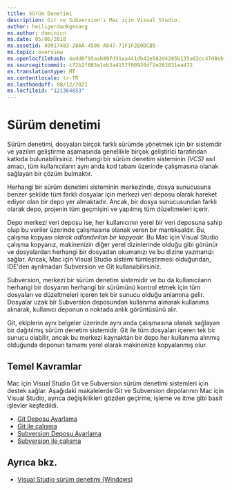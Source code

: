 ```yaml
---
title: Sürüm Denetimi
description: Git ve Subversion'ı Mac için Visual Studio.
author: heiligerdankgesang
ms.author: dominicn
ms.date: 05/06/2018
ms.assetid: 49917483-28AA-4598-A847-71F1F2E0DCB5
ms.topic: overview
ms.openlocfilehash: 4edd6f95aab897d31ea441db42e582d4285b135a02cc47d8ebfd6bdfa10ac73b
ms.sourcegitcommit: c72b2f603e1eb3a4157f00926df2e263831ea472
ms.translationtype: MT
ms.contentlocale: tr-TR
ms.lasthandoff: 08/12/2021
ms.locfileid: "121364853"
---
```

# <a name="version-control"></a>Sürüm denetimi

Sürüm denetimi, dosyaları birçok farklı sürümde yönetmek için bir sistemdir ve yazılım geliştirme aşamasında genellikle birçok geliştirici tarafından katkıda bulunabilirsiniz. Herhangi bir sürüm denetim sisteminin _(VCS)_ asıl amacı, tüm kullanıcıların aynı anda kod tabanı üzerinde çalışmasına olanak sağlayan bir çözüm bulmaktır.

Herhangi bir sürüm denetimi sisteminin merkezinde, dosya sunucusuna benzer şekilde tüm farklı dosyalar için merkezi veri deposu olarak hareket ediyor olan bir depo yer almaktadır. Ancak, bir dosya sunucusundan farklı olarak depo, projenin tüm geçmişini ve yapılmış tüm düzeltmeleri içerir.

Depo merkezi veri deposu ise, her kullanıcının yerel bir veri deposuna sahip olup bu veriler üzerinde çalışmasına olanak veren bir mantıksaldır. Bu, çalışma kopyası _olarak adlandırılan bir kopyadır._ Bu Mac için Visual Studio çalışma kopyanız, makinenizin diğer yerel dizinlerinde olduğu gibi görünür ve dosyalardan herhangi bir dosyadan okumanızı ve bu dizine yazmanızı sağlar. Ancak, Mac için Visual Studio sistemi tümleştirmesi olduğundan, IDE'den ayrılmadan Subversion ve Git kullanabilirsiniz.

Subversion, merkezi bir sürüm denetim sistemidir ve bu da kullanıcıların herhangi bir dosyanın herhangi bir sürümünü kontrol etmek için tüm dosyaları ve düzeltmeleri içeren tek bir sunucu olduğu anlamına gelir. Dosyalar uzak bir Subversion deposundan kullanıma alınarak kullanıma alınarak, kullanıcı deponun o noktada anlık görüntüsünü alır.

Git, ekiplerin aynı belgeler üzerinde aynı anda çalışmasına olanak sağlayan bir dağıtılmış sürüm denetim sistemidir. Git ile tüm dosyaları içeren tek bir sunucu olabilir, ancak bu merkezi kaynaktan bir depo her kullanıma alınmış olduğunda deponun tamamı yerel olarak makinenize kopyalanmış olur.

## <a name="basic-concepts"></a>Temel Kavramlar

Mac için Visual Studio Git ve Subversion sürüm denetimi sistemleri için destek sağlar. Aşağıdaki makalelerde Git ve Subversion depolarının Mac için Visual Studio, ayrıca değişiklikleri gözden geçirme, işleme ve itme gibi basit işlevler keşfedildi.

* [Git Deposu Ayarlama](set-up-git-repository.md)
* [Git ile çalışma](working-with-git.md)
* [Subversion Deposu Ayarlama](set-up-subversion-repository.md)
* [Subversion ile çalışma](working-with-subversion.md)

## <a name="see-also"></a>Ayrıca bkz.

* [Visual Studio sürüm denetimi (Windows)](/visualstudio/version-control/)